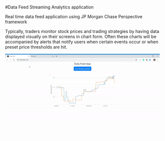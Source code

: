 #Data Feed Streaming Analytics application

Real time data feed application using JP Morgan Chase Perspective framework 

Typically, traders monitor stock prices and trading strategies by having data displayed visually on their screens in chart form. Often these charts will be accompanied by alerts that notify users when certain events occur or when preset price thresholds are hit.

![](img.gif)

